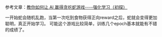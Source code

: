 参考文章：[教你如何让 AI 赢得贪吃蛇游戏----强化学习（初探）](https://blog.csdn.net/qq_25218219/article/details/131382451)

一开始蛇会随机乱跑，当第一次吃到食物获得正向reward之后，蛇就会变得更加聪明，真正开始学习。
可能这个游戏比较简单，训练几个epoch基本就能有不错的成绩了。